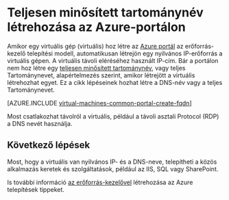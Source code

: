 <properties
   pageTitle="Teljesen minősített tartománynév hozzon létre egy virtuális az Azure-portálon |} Microsoft Azure"
   description="Megtudhatja, hogy miként hozhat létre egy teljesen minősített tartománynév, vagy az erőforrás-kezelő FQDN alapú virtuális gép az Azure-portálon."
   services="virtual-machines-windows"
   documentationCenter=""
   authors="iainfoulds"
   manager="timlt"
   editor="tysonn"
   tags="azure-resource-manager"/>

<tags
   ms.service="virtual-machines-windows"
   ms.devlang="na"
   ms.topic="article"
   ms.tgt_pltfrm="vm-windows"
   ms.workload="infrastructure-services"
   ms.date="08/24/2016"
   ms.author="iainfou"/>

# <a name="create-a-fully-qualified-domain-name-in-the-azure-portal"></a>Teljesen minősített tartománynév létrehozása az Azure-portálon
Amikor egy virtuális gép (virtuális) hoz létre az [Azure portál](https://portal.azure.com) az erőforrás-kezelő telepítési modell, automatikusan létrejön egy nyilvános IP-erőforrás a virtuális gépen. A virtuális távoli eléréséhez használt IP-cím. Bár a portálon nem hoz létre egy [teljesen minősített tartománynév](https://en.wikipedia.org/wiki/Fully_qualified_domain_name), vagy teljes Tartománynevet, alapértelmezés szerint, amikor létrejött a virtuális létrehozhat egyet. Ez a cikk lépéseinek hozhat létre a DNS-név vagy a teljes Tartománynevet.

[AZURE.INCLUDE [virtual-machines-common-portal-create-fqdn](../../includes/virtual-machines-common-portal-create-fqdn.md)]

Most csatlakozhat távolról a virtuális, például a távoli asztali Protocol (RDP) a DNS nevét használja.

## <a name="next-steps"></a>Következő lépések
Most, hogy a virtuális van nyilvános IP- és a DNS-neve, telepítheti a közös alkalmazás keretek és szolgáltatások, például az IIS, SQL vagy SharePoint.

Is további információ [az erőforrás-kezelővel](../azure-resource-manager/resource-group-overview.md) létrehozása az Azure telepítések tippeket.
